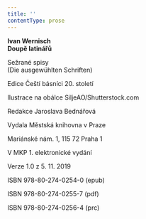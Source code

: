 ```yaml
---
title: ''
contentType: prose
---
```


<section>

**Ivan Wernisch  
Doupě latinářů**

Sežrané spisy  
(Die ausgewühlten Schriften)

</section>

<section>

Edice Čeští básníci 20. století

</section>

<section>

Ilustrace na obálce SiljeAO/Shutterstock.com

</section>

<section>

Redakce Jaroslava Bednářová

</section>

<section>

Vydala Městská knihovna v Praze

</section>

<section>

Mariánské nám. 1, 115 72 Praha 1

</section>

<section>

V MKP 1. elektronické vydání

</section>

<section>

Verze 1.0 z 5. 11. 2019

</section>

<section>

ISBN 978-80-274-0254-0 (epub)

</section>

<section>

ISBN 978-80-274-0255-7 (pdf)

</section>

<section>

ISBN 978-80-274-0256-4 (prc)

</section>
